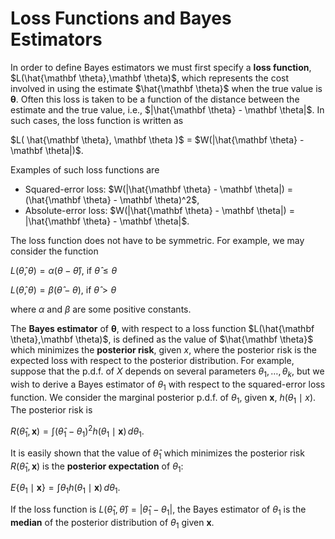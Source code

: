 # Loss Functions and Bayes Estimators


In order to define Bayes estimators we must first specify a
**loss function**, $L(\hat{\mathbf \theta},\mathbf \theta)$, which represents the cost
involved in using the estimate $\hat{\mathbf \theta}$ when the true value is
$\mathbf \theta$.  Often this loss is taken to be a function of the distance
between the estimate and the true value, i.e., 
$|\hat{\mathbf \theta} - \mathbf \theta|$.  In such cases, the loss function is written as

$L( \hat{\mathbf \theta}, \mathbf \theta )$ = $W(|\hat{\mathbf \theta} - \mathbf \theta|)$.

Examples of such loss functions are

- Squared-error loss: 
    $W(|\hat{\mathbf \theta} - \mathbf \theta|) = (\hat{\mathbf \theta} - \mathbf \theta)^2$,
- Absolute-error loss:
    $W(|\hat{\mathbf \theta} - \mathbf \theta|) = |\hat{\mathbf \theta} - \mathbf \theta|$.

The loss function does not have to be symmetric.  For example, we may
consider the function

$L(\hat\theta,\theta) = \alpha(\theta-\hat\theta)$, if $\hat\theta \leq \theta$

$L(\hat\theta,\theta) = \beta(\hat\theta-\theta)$,
if $\hat\theta > \theta$

where $\alpha$ and $\beta$ are some positive constants.

The **Bayes estimator** of $\mathbf \theta$, with respect to a loss function
$L(\hat{\mathbf \theta},\mathbf \theta)$, is defined as the value of
$\hat{\mathbf \theta}$ which minimizes the **posterior risk**, given $x$,
where the posterior risk is the expected loss with respect to the posterior
distribution.  For example, suppose that the p.d.f. of $X$ depends on several
parameters $\theta_1,\dots,\theta_k$, but we wish to derive a Bayes
estimator of $\theta_1$ with respect to the squared-error loss function.  We
consider the marginal posterior p.d.f. of $\theta_1$, given $\mathbf x$,
$h(\theta_1\mid x)$.  The posterior risk is

$R(\hat\theta_1,\mathbf{x})    = \int(\hat\theta_1 - \theta_1)^2 h(\theta_1\mid\mathbf{x}) \,d\theta_1.$

It is easily shown that the value of $\hat\theta_1$ which minimizes the
posterior risk $R(\hat\theta_1,\mathbf x)$ is the **posterior expectation**
of $\theta_1$:

$E\{\theta_1\mid\mathbf{x}\}  = \int \theta_1h(\theta_1\mid \mathbf{x}) \,d\theta_1.$

If the loss function is
$L(\hat\theta_1,\hat\theta) = |\hat\theta_1 - \theta_1|$,
the Bayes estimator of $\theta_1$ is the **median** of the
posterior distribution of $\theta_1$ given $\mathbf x$.
